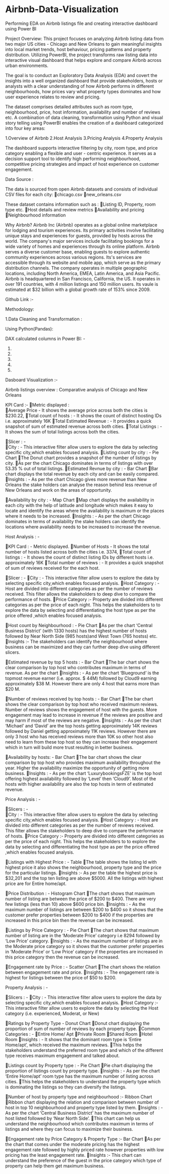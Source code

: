 # Airbnb-Data-Visualization
Performing EDA on Airbnb listings file and creating interactive dashboard using Power  BI


Project Overview:
This project focuses on analyzing Airbnb listing data from two major US cities - Chicago and New Orleans to gain meaningful insights into local market trends, host behaviour, pricing patterns and property distribution. Utilizing PowerBI, the project transforms raw listing data into interactive visual dashboard that helps explore and compare Airbnb across urban environments.

The goal is to conduct an Exploratory Data Analysis (EDA) and covert the insights into a well organized dashboard that provide stakeholders, hosts or  analysts with a clear understanding of how Airbnb performs in different neighbourhoods, how prices vary what property types dominates and how user experience relates to review and pricing.

The dataset comprises detailed attributes such as room type, neighbourhood, price, host information, availability and number of reviews etc. A combination of data cleaning, transformation using Python and visual story telling using PowerBI enables the creation of a dashboard categorized into four key areas:

1.Overview of Airbnb
2.Host Analysis
3.Pricing Analysis
4.Property Analysis

The  dashboard  supports  interactive  filtering by city, room type, and price category enabling a flexible and  user - centric experience. It serves as a decision  support tool to identify high performing neighbourhood, competitive  pricing strategies and impact of host experience on customer engagement.


Data Source : 

 The data is sourced from open Airbnb datasets and consists of individual CSV files for each  city:
chicago.csv
new_orleans.csv

These dataset contains information such as :
Listing ID, Property, room type etc.
Host  details and review metrics
Availability and pricing
Neighbourhood information


Why Airbnb?
Airbnb Inc (Airbnb) operates as a global online marketplace for lodging and tourism experiences. Its primary activities involve facilitating unique stays and experiences for guests, provided by hosts across the world. The company's major services include facilitating bookings for a wide variety of homes and experiences through its online platform. Airbnb serves a diverse customer base, enabling guests to explore authentic community experiences across various regions. Its's services are accessible through its website and mobile app, which serve as the primary distribution channels. The company operates in multiple geographic locations, including North America, EMEA, Latin America, and Asia Pacific. Airbnb is headquartered in San Francisco, California, the US.  It operates in over 191 countries, with 4  million listings and 150 million users. Its vaule is estimated  at $32 billion with a global growth rate of 153% since  2009.



Github Link :-  

Methodology:

1.Data Cleaning and Transformation :

Using Python(Pandas):



DAX calculated columns in Power BI: -

1.


2.

3.

4.

5.

Dasboard Visualization :-

Airbnb listings overview : Comparative analysis of Chicago and New Orleans

KPI Card :-
Metric displayed :  
Average Price -  It shows the average price across both the cities is $230.22, 
Total count of hosts : - It shows  the count of distinct hosting IDs i.e. approximately 16K
Total Estimated Revenue : - It provides a quick snapshot of sum of estimated revenue across both cities.
Total Listings : - It shows  the sum of total listings across both the cities.

Slicer  : -  
City : -  This interactive filter allow users to explore the data by selecting specific city,which enables focused  analysis.
Listing count by city : -  Pie Chart
The Donut chart provides a snapshot of the number of listings by city.
As per the chart Chicago dominates in terms of listings with over 53.35 % out of total listings.
Estimated Revnue by city : -  Bar Chart
Bar chart  displays the total revenue by each city and can be easily compared.
Insights : - As per the chart Chicago gives more revenue than New Orleans the stake holders can analyse the reason behind less revenue of New Orleans and work on the  areas of opportunity.

Availability by city : -  Map Chart
Map chart  displays the availability in each city  with  the help of latitude and longitude which makes it easy  to locate and identify the areas where the availability is maximum or the places where it needs to be increased.
Insights : - As per the chart Chicago dominates in terms of availability the stake holders can identify the locations where availability needs to be increased to increase the revenue.



Host Analysis : - 

KPI Card : -  Metric displayed.
Number  of Hosts -  It shows the total number of hosts listed across both the cities i.e. 3374, 
Total count of listings : - It shows  the count of distinct listing IDs by different hosts i.e. approximately 16K
Total number of reviews : - It provides a quick snapshot of sum of reviews received for  the  each host.

Slicer : - 
City : -  This interactive filter allow users to explore the data by selecting specific city,which enables focused  analysis.
Host  Category : - Host are divided into different categories as  per the  number of reviews received. This filter allows the stakeholders to deep dive to compare the  performance of hosts.
Price Category :-  Property are divided  into  different categories as per the price of each night. This helps  the  stakeholders to to explore the data by selecting and differentiating  the host type as per the price offered ,which enables focused  analysis.

Host count by Neighbourhood : -  Pie Chart
As per the chart ‘Central Business District’  (with 1330 hosts) has the highest number of  hosts followed by Near North Side (985 hosts)and West Town (765 hostss) etc. 
Insights :- The stakeholders can identify the neighbourhood where business  can be  maximized and they  can further deep dive using different slicers.

Estimated revenue by top  5 hosts : - Bar Chart
The bar chart  shows the clear comparison by top host who contributes maximum in terms of  revenue. As per the chart 
Insights : -  As per the chart ‘Blueground’ is the topmost  revenue earner (i.e. approx. $ 44M) followed by Cloud9 earning approximately $38 M.  However there are only 4 host that  earns more  than $20 M.

Number  of reviews received by top hosts : - Bar Chart
The bar chart  shows the clear comparison by top host who received maximum reviews. Number of reviews shows the engagement of host with the  guests. More engagement may  lead to increase in revenue if the reviews are positive and may harm if most of the  reviews are negative. 
Insights : -  As per the chart ‘Michael’ and ‘David’ are the top  hosts getting approximately  14K reviews followed by Daniel getting approximately 11K reviews.  However there are only 3 host who has received reviews more than 10K so other host also need to learn from these  top host so they can increase their engagement which in turn will build more trust resulting in better business.

Availability by hosts: - Bar Chart
The bar chart  shows the clear comparison by top host who provides maximum availability throughout the year. Higher the availability maximize the opportunity of getting more business. 
Insights : -  As per the chart ‘LuxurybookingsFZE’ is the top  host offering highest availability followed by ‘Level’  then ‘Cloud9’.  Most of the hosts  with higher availability are also the  top hosts in term of estimated revenue.




Price Analysis : -

Slicers : -  
City : -  This interactive filter allow users to explore the data by selecting specific city,which enables focused  analysis. 
Host  Category : - Host are divided into different categories as  per the  number of reviews received. This filter allows the stakeholders to deep dive to compare the  performance of hosts. 
Price Category :-  Property are divided  into  different categories as per the price of each night. This helps  the  stakeholders to to explore the data by selecting and differentiating  the host type as per the price offered ,which enables focused  analysis.





Listings with  Highest Price : - Table
The table shows the listing Id with highest price it also shows the neighbourhood, property type and the price for the particular listings.
Insights :- As per the table the highest price is $32,201 and the top ten listing are above $5000. All the listings with highest price are for Entire home/apt.  

Price Distribution : - Histogram Chart
The chart shows that  maximum number of listing are between the  price of  $200 to $400. There are very  few listings (less than 10) above $600 price bin.
Insights : -  As the  maximum number of listings are between $200 to $400 so it  shows that the customer prefer properties between $200 to $400 if the properties are increased in this price bin then the revenue  can be increased.

Listings by Price  Category : - Pie Chart
The chart shows that  maximum number of listing are in the ‘Moderate Price’ category i.e 8294 followed by ‘Low Price’ category.
Insights : -  As the  maximum number of listings are in the Moderate price category so it  shows that the customer prefer properties in ‘Moderate Price’ or ‘Low Price’ category if the properties are increased in this price category then the revenue  can be increased.

Engagement rate by Price : - Scatter Chart
The chart shows the relation between engagement rate and price.
Insights : -  The engagement rate is  highest for listings between the price of $50 to $200. 




Property Analysis : - 

Slicers : -
City : -  This interactive filter allow users to explore the data by selecting specific city,which enables focused  analysis.
Host  Category :-  This interactive filter allow users to explore the data by selecting the  Host category (i.e.  experienced, Moderat, or  New)

Ratings by Property Type - Donut Chart
Donut  chart  displaying the proportion of sum of number of reviews by each property type.
Common Categories : - 
Entire  Home/ Apt
Private Room
Shared Room
Hotel Room
Insights : -  It shows that the dominant room type is ‘Entire Home/apt’, which received the maximum reviews.
This helps the stakeholders understand the preferred room type and which of the different type receives maximum engagement and talked about.

Listings count by Property type : - Pie Chart
Pie chart displaying the proportion of listings count by property type.
Insights : - As per the chart ‘Entire Home/apt’ room type has  the maximum number of listing across cities.
This helps the stakeholders to understand the property type  which is dominating the listings so they can diversify the listings.

Number of host by property type and neighbourhood :-  Ribbon Chart
Ribbon chart  displaying the relation and comparison between number of host in top 10 neighbourhood and property type listed by them.
Insights : - As per the chart ‘Central Business District’ has the  maximum number of host listed followed by ‘Near  North Side’.
This chart can help us understand the  neighbourhood which contributes maximum in terms of listings and where they can focus to maximize their business.

Engagement rate by Price Category & Property Type :- Bar Chart
As per the chart that  comes under the moderate pricing has the highest engagement rate followed by highly priced rate however properties with  low pricing has the least engagement rate.
Insights :- This chart can understand the preference of the guest in the price category which type  of property can help them get maximum business.

